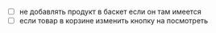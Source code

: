 - [ ] не добавлять продукт в баскет если он там имеется
- [ ] если товар в корзине изменить кнопку на посмотреть 
